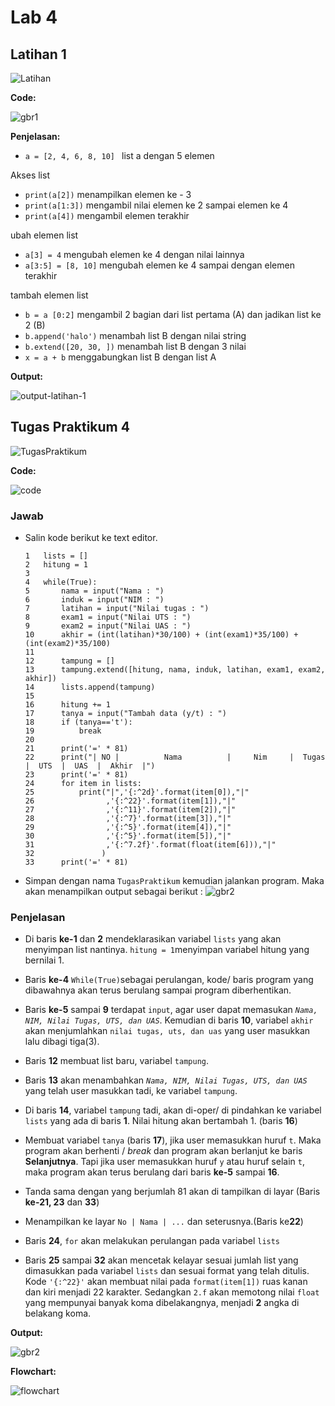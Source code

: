 # Lab 4
## Latihan 1
![Latihan](Latihan/Gambar/Latihan.PNG)

**Code:**

![gbr1](Latihan/Gambar/gbr1.PNG)

**Penjelasan:**
* ``a = [2, 4, 6, 8, 10] `` list a dengan 5 elemen

Akses list
* ``print(a[2])`` menampilkan elemen ke - 3
* ``print(a[1:3])`` mengambil nilai elemen ke 2 sampai elemen ke 4
* ``print(a[4])`` mengambil elemen terakhir

ubah elemen list
* ``a[3] = 4`` mengubah elemen ke 4 dengan nilai lainnya
* ``a[3:5] = [8, 10]`` mengubah elemen ke 4 sampai dengan elemen terakhir

tambah elemen list
* ``b = a [0:2]`` mengambil 2 bagian dari list pertama (A) dan jadikan list ke 2 (B)
* ``b.append('halo')`` menambah list B dengan nilai string
* ``b.extend([20, 30, ])`` menambah list B dengan 3 nilai
* ``x = a + b`` menggabungkan list B dengan list A

**Output:**

![output-latihan-1](Latihan/Gambar/gbr2.PNG)

## Tugas Praktikum 4
![TugasPraktikum](TugasPraktikum/Gambar/TugasPraktikum.PNG)

**Code:**

![code](TugasPraktikum/Gambar/gbr1.PNG)

### Jawab
  - Salin kode berikut ke text editor.

        1   lists = []
        2   hitung = 1
        3
        4   while(True):
        5       nama = input("Nama : ")
        6       induk = input("NIM : ")
        7       latihan = input("Nilai tugas : ")
        8       exam1 = input("Nilai UTS : ")
        9       exam2 = input("Nilai UAS : ")
        10      akhir = (int(latihan)*30/100) + (int(exam1)*35/100) + (int(exam2)*35/100)
        11
        12      tampung = []
        13      tampung.extend([hitung, nama, induk, latihan, exam1, exam2, akhir])
        14      lists.append(tampung)
        15
        16      hitung += 1
        17      tanya = input("Tambah data (y/t) : ")
        18      if (tanya=='t'):
        19          break
        20
        21      print('=' * 81)
        22      print("| NO |          Nama          |     Nim     |  Tugas  |  UTS  |  UAS  |  Akhir  |")
        23      print('=' * 81)
        24      for item in lists:
        25          print("|",'{:^2d}'.format(item[0]),"|"
        26                ,'{:^22}'.format(item[1]),"|"
        27                ,'{:^11}'.format(item[2]),"|"
        28                ,'{:^7}'.format(item[3]),"|"
        29                ,'{:^5}'.format(item[4]),"|"
        30                ,'{:^5}'.format(item[5]),"|"
        31                ,'{:^7.2f}'.format(float(item[6])),"|"
        32               )
        33      print('=' * 81)

  - Simpan dengan nama `TugasPraktikum` kemudian jalankan program. Maka akan menampilkan output sebagai berikut :
  ![gbr2](TugasPraktikum/Gambar/gbr2.PNG)


### Penjelasan
  - Di baris **ke-1** dan **2** mendeklarasikan variabel ``lists`` yang akan menyimpan list nantinya. `hitung = 1`menyimpan variabel hitung yang bernilai 1.

  - Baris **ke-4** `While(True)`sebagai perulangan, kode/ baris program yang dibawahnya akan terus berulang sampai program diberhentikan.

  - Baris **ke-5** sampai **9** terdapat `input`, agar user dapat memasukan _`Nama, NIM, Nilai Tugas, UTS, dan UAS`_. Kemudian di baris **10**, variabel `akhir` akan menjumlahkan `nilai tugas, uts, dan uas` yang user masukkan lalu dibagi tiga(3).

  - Baris **12** membuat list baru, variabel `tampung`.

  - Baris **13** akan menambahkan _`Nama, NIM, Nilai Tugas, UTS, dan UAS`_ yang telah user masukkan tadi, ke variabel `tampung`.

  - Di baris **14**, variabel `tampung` tadi, akan di-oper/ di pindahkan ke variabel `lists` yang ada di baris **1**. Nilai hitung akan bertambah 1. (baris **16**)

  - Membuat variabel `tanya` (baris **17**), jika user memasukkan huruf `t`. Maka program akan berhenti / _break_ dan program akan berlanjut ke baris **Selanjutnya**. Tapi jika user memasukkan huruf `y` atau huruf selain `t`, maka program akan terus berulang dari baris **ke-5** sampai **16**.

  - Tanda sama dengan yang berjumlah 81 akan di tampilkan di layar (Baris **ke-21, 23** dan **33**)

  - Menampilkan ke layar `No | Nama | ...` dan seterusnya.(Baris ke**22**)

  - Baris **24**, `for` akan melakukan perulangan pada variabel `lists`

  - Baris **25** sampai **32** akan mencetak kelayar sesuai jumlah list yang dimasukkan pada variabel `lists` dan sesuai format yang telah ditulis. Kode `'{:^22}'` akan membuat nilai pada `format(item[1])` ruas kanan dan kiri menjadi 22 karakter. Sedangkan `2.f` akan memotong nilai `float` yang mempunyai banyak koma dibelakangnya, menjadi **2** angka di belakang koma.

**Output:**

![gbr2](TugasPraktikum/Gambar/gbr2.PNG)

**Flowchart:**


![flowchart](TugasPraktikum/Gambar/flowchart.PNG)
